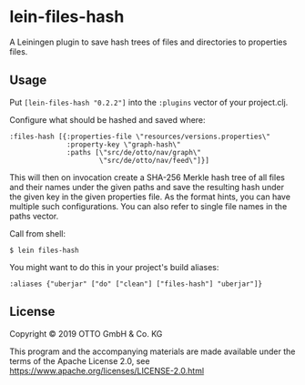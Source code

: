 # lein-files-hash

A Leiningen plugin to save hash trees of files and directories to properties
files.

## Usage

Put `[lein-files-hash "0.2.2"]` into the `:plugins` vector of your project.clj.

Configure what should be hashed and saved where:

```
:files-hash [{:properties-file \"resources/versions.properties\"
              :property-key \"graph-hash\"
              :paths [\"src/de/otto/nav/graph\"
                      \"src/de/otto/nav/feed\"]}]
```

This will then on invocation create a SHA-256 Merkle hash tree of all files and
their names under the given paths and save the resulting hash under the given
key in the given properties file.  As the format hints, you can have multiple
such configurations.  You can also refer to single file names in the paths
vector.

Call from shell:

    $ lein files-hash

You might want to do this in your project's build aliases:

    :aliases {"uberjar" ["do" ["clean"] ["files-hash"] "uberjar"]}

## License

Copyright © 2019 OTTO GmbH & Co. KG

This program and the accompanying materials are made available under the terms
of the Apache License 2.0, see https://www.apache.org/licenses/LICENSE-2.0.html
